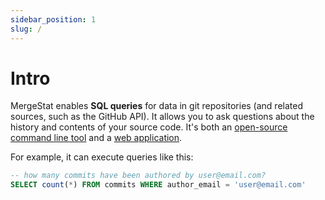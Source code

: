 ```yaml
---
sidebar_position: 1
slug: /
---
```


# Intro

MergeStat enables **SQL queries** for data in git repositories (and related sources, such as the GitHub API).
It allows you to ask questions about the history and contents of your source code.
It's both an [open-source command line tool](https://github.com/askgitdev/askgit) and a [web application](https://app.mergestat.com/).

For example, it can execute queries like this:

```sql
-- how many commits have been authored by user@email.com?
SELECT count(*) FROM commits WHERE author_email = 'user@email.com'
```
